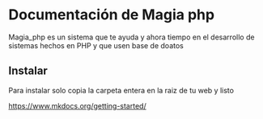 # Documentación de Magia php
Magia_php es un sistema que te ayuda y ahora tiempo en el desarrollo de sistemas hechos en PHP y que usen base de doatos 

## Instalar 
Para instalar solo copia la carpeta entera en la raiz de tu web y listo 




https://www.mkdocs.org/getting-started/
